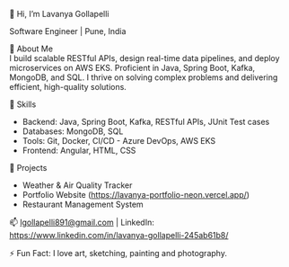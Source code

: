 👋 Hi, I’m Lavanya Gollapelli 

Software Engineer | Pune, India  

👀 About Me  
I build scalable RESTful APIs, design real-time data pipelines, and deploy microservices on AWS EKS. Proficient in Java, Spring Boot, Kafka, MongoDB, and SQL. 
I thrive on solving complex problems and delivering efficient, high-quality solutions.  

🌱 Skills  
- Backend: Java, Spring Boot, Kafka, RESTful APIs, JUnit Test cases
- Databases: MongoDB, SQL  
- Tools: Git, Docker, CI/CD - Azure DevOps, AWS EKS  
- Frontend: Angular, HTML, CSS  

💞️ Projects  
- Weather & Air Quality Tracker
- Portfolio Website (https://lavanya-portfolio-neon.vercel.app/) 
- Restaurant Management System

📫 lgollapelli891@gmail.com | LinkedIn: https://www.linkedin.com/in/lavanya-gollapelli-245ab61b8/

⚡ Fun Fact: I love art, sketching, painting and photography.

